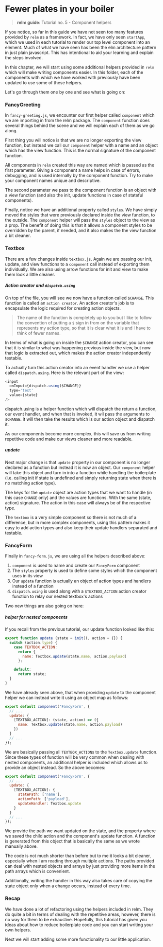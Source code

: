 # Fewer plates in your boiler
> __relm guide__: Tutorial no. 5 - Component helpers

If you notice, so far in this guide we have not seen too many features provided by `relm` as a framework. In fact, we have only seen `startApp`, which we used in each tutorial to render our top level component into an element. Much of what we have seen has been the elm architecture pattern in just plain javascript. This has intentional to aid your learning and explain the steps involved.

In this chapter, we will start using some additional helpers provided in `relm` which will make writing components easier. In this folder, each of the components with which we have worked with previously have been updated to use some of these helpers.

Let's go through them one by one and see what is going on:

### FancyGreeting

In `fancy-greeting.js`, we encounter our first helper called `component` which we are importing in from the relm package. The `component` function does several things behind the scene and we will explain each of them as we go along.

First thing you will notice is that we are no longer exporting the view function, but instead we call our `component` helper with a name and an object which has the view function. This is the normal signature of the component function.

All components in `relm` created this way are named which is passed as the first parameter. Giving a component a name helps in case of errors, debugging, and is used internally by the component function. Try to make your component names unique and descriptive.

The second parameter we pass to the component function is an object with a view function (and also the init, update functions in case of stateful components).

Finally, notice we have an additional property called `styles`. We have simply moved the styles that were previously declared inside the view function, to the outside. The `component` helper will pass the `styles` object to the view as a prop. The benefit of doing this is that it allows a component styles to be overridden by the parent, if needed, and it also makes the the view function a bit cleaner.

### Textbox

There are a few changes inside `textbox.js`. Again we are passing our init, update, and view functions to a `component` call instead of exporting them individually. We are also using arrow functions for init and view to make them look a little cleaner.

##### Action creator and `dispatch.using`

On top of the file, you will see we now have a function called `$CHANGE`. This function is called an `action creator`. An action creator's job is to encapsulate the logic required for creating action objects.

> The name of the function is completely up to you but I like to follow the convention of putting a `$` sign in from on the variable that represents my action type, so that it is clear what it is and I have to think of fewer names.  

In terms of what is going on inside the `$CHANGE` action creator, you can see that it is similar to what was happening previous inside the view, but now that logic is extracted out, which makes the action creator independently testable.

To actually turn this action creator into an event handler we use a helper called `dispatch.using`. Here is the relevant part of the view:

```javascript
<input
  onInput={dispatch.using($CHANGE)}
  type='text'
  value={state}
/>
```
dispatch.using is a helper function which will dispatch the return a function, our event handler, and when that is invoked, it wil pass the arguments to `$CHANGE`. It will then take the results which is our action object and dispatch it.

As our components become more complex, this will save us from writing repetitive code and make our views cleaner and more readable.

##### update

Next major change is that `update` property in our component is no longer declared as a function but instead it is now an object. Our `component` helper will take this object and turn in into a function while handling the boilerplate (i.e. calling init if state is undefined and simply returning state when there is no matching action type).

The keys for the `update` object are action types that we want to handle (in this case `CHANGE` only) and the values are functions. With the same (state, action) signature. The action in this case will always be of the respective type.

The `textbox` is a very simple component so there is not much of a difference, but in more complex components, using this pattern makes it easy to add action types and also keep their update handlers separated and testable.

### FancyForm

Finally in `fancy-form.js`, we are using all the helpers described above:

1. `component` is used to name and create our `FancyForm` component
2. The `styles` property is used to define some styles which the component uses in its view
3. Our `update` function is actually an object of action types and handlers instead of a function
4. `dispatch.using` is used along with a `$TEXTBOX_ACTION` action creator function to relay our nested textbox's actions

Two new things are also going on here:

##### helper for nested components

If you recall from the previous tutorial, our update function looked like this:

```javascript
export function update (state = init(), action = {}) {
  switch (action.type) {
    case TEXTBOX_ACTION:
      return {
        name: Textbox.update(state.name, action.payload)
      };

    default:
      return state;
  }
}
```

We have already seen above, that when providing `update` to the component helper we can instead write it using an object map as follows:

```javascript
export default component('FancyForm', {
  // ...
  update: {
    [TEXTBOX_ACTION]: (state, action) => ({
      name: Textbox.update(state.name, action.payload)
    })
  }
  // ...
});
```

We are basically passing all `TEXTBOX_ACTION`s to the `Textbox.update` function. Since these types of function will be very common when dealing with nested components, an additional helper is included which allows us to provide an object instead. So the above becomes:

```javascript
export default component('FancyForm', {
  // ...
  update: {
    [TEXTBOX_ACTION]: {
      statePath: ['name'],
      actionPath: ['payload'],
      updateHandler: Textbox.update
    }
  }
  // ...
});
```
We provide the path we want updated on the state, and the property where we saved the child action and the component's update function. A function is generated from this object that is basically the same as we wrote manually above.

The code is not much shorter than before but to me it looks a bit cleaner, especially when I am reading through multiple actions. The paths provided can deal with nested objects and arrays by just providing more items in the path arrays which is convenient.

Additionally, writing the handler in this way also takes care of copying the state object only when a change occurs, instead of every time.

### Recap

We have done a lot of refactoring using the helpers included in relm. They do quite a bit in terms of dealing with the repetitive areas, however, there is no way for them to be exhaustive. Hopefully, this tutorial has given you ideas about how to reduce boilerplate code and you can start writing your own helpers.

Next we will start adding some more functionality to our little application.
